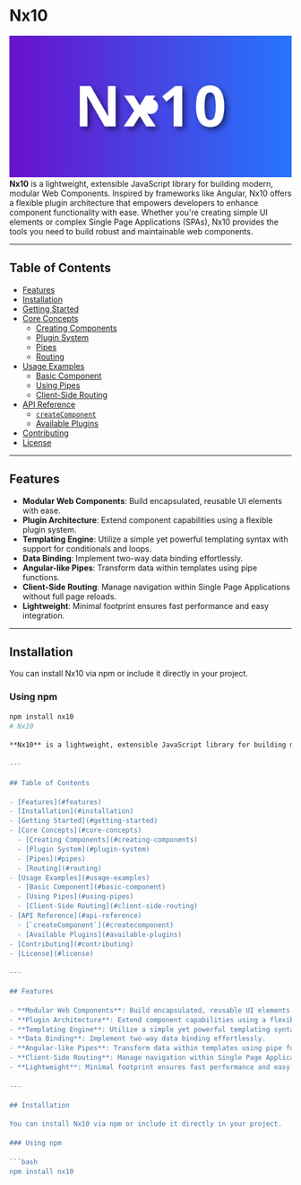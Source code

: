 # Nx10
![Alt Nx10 Logo](/images/logo.svg)
**Nx10** is a lightweight, extensible JavaScript library for building modern, modular Web Components. Inspired by frameworks like Angular, Nx10 offers a flexible plugin architecture that empowers developers to enhance component functionality with ease. Whether you're creating simple UI elements or complex Single Page Applications (SPAs), Nx10 provides the tools you need to build robust and maintainable web components.

---

## Table of Contents

- [Features](#features)
- [Installation](#installation)
- [Getting Started](#getting-started)
- [Core Concepts](#core-concepts)
  - [Creating Components](#creating-components)
  - [Plugin System](#plugin-system)
  - [Pipes](#pipes)
  - [Routing](#routing)
- [Usage Examples](#usage-examples)
  - [Basic Component](#basic-component)
  - [Using Pipes](#using-pipes)
  - [Client-Side Routing](#client-side-routing)
- [API Reference](#api-reference)
  - [`createComponent`](#createcomponent)
  - [Available Plugins](#available-plugins)
- [Contributing](#contributing)
- [License](#license)

---

## Features

- **Modular Web Components**: Build encapsulated, reusable UI elements with ease.
- **Plugin Architecture**: Extend component capabilities using a flexible plugin system.
- **Templating Engine**: Utilize a simple yet powerful templating syntax with support for conditionals and loops.
- **Data Binding**: Implement two-way data binding effortlessly.
- **Angular-like Pipes**: Transform data within templates using pipe functions.
- **Client-Side Routing**: Manage navigation within Single Page Applications without full page reloads.
- **Lightweight**: Minimal footprint ensures fast performance and easy integration.

---

## Installation

You can install Nx10 via npm or include it directly in your project.

### Using npm

```bash
npm install nx10
# Nx10

**Nx10** is a lightweight, extensible JavaScript library for building modern, modular Web Components. Inspired by frameworks like Angular, Nx10 offers a flexible plugin architecture that empowers developers to enhance component functionality with ease. Whether you're creating simple UI elements or complex Single Page Applications (SPAs), Nx10 provides the tools you need to build robust and maintainable web components.

---

## Table of Contents

- [Features](#features)
- [Installation](#installation)
- [Getting Started](#getting-started)
- [Core Concepts](#core-concepts)
  - [Creating Components](#creating-components)
  - [Plugin System](#plugin-system)
  - [Pipes](#pipes)
  - [Routing](#routing)
- [Usage Examples](#usage-examples)
  - [Basic Component](#basic-component)
  - [Using Pipes](#using-pipes)
  - [Client-Side Routing](#client-side-routing)
- [API Reference](#api-reference)
  - [`createComponent`](#createcomponent)
  - [Available Plugins](#available-plugins)
- [Contributing](#contributing)
- [License](#license)

---

## Features

- **Modular Web Components**: Build encapsulated, reusable UI elements with ease.
- **Plugin Architecture**: Extend component capabilities using a flexible plugin system.
- **Templating Engine**: Utilize a simple yet powerful templating syntax with support for conditionals and loops.
- **Data Binding**: Implement two-way data binding effortlessly.
- **Angular-like Pipes**: Transform data within templates using pipe functions.
- **Client-Side Routing**: Manage navigation within Single Page Applications without full page reloads.
- **Lightweight**: Minimal footprint ensures fast performance and easy integration.

---

## Installation

You can install Nx10 via npm or include it directly in your project.

### Using npm

```bash
npm install nx10
```